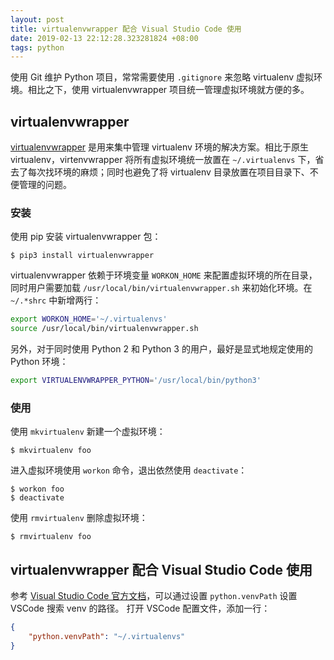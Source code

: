 ```yaml
---
layout: post
title: virtualenvwrapper 配合 Visual Studio Code 使用
date: 2019-02-13 22:12:28.323281824 +08:00
tags: python
---
```


使用 Git 维护 Python 项目，常常需要使用 `.gitignore` 来忽略 virtualenv 虚拟环境。相比之下，使用 virtualenvwrapper 项目统一管理虚拟环境就方便的多。

## virtualenvwrapper

[virtualenvwrapper](https://virtualenvwrapper.readthedocs.io/en/latest/index.html) 是用来集中管理 virtualenv 环境的解决方案。相比于原生 virtualenv，virtenvwrapper 将所有虚拟环境统一放置在 `~/.virtualenvs` 下，省去了每次找环境的麻烦；同时也避免了将 virtualenv 目录放置在项目目录下、不便管理的问题。

### 安装

使用 pip 安装 virtualenvwrapper 包：
```
$ pip3 install virtualenvwrapper
```

virtualenvwrapper 依赖于环境变量 `WORKON_HOME` 来配置虚拟环境的所在目录，同时用户需要加载 `/usr/local/bin/virtualenvwrapper.sh` 来初始化环境。在 `~/.*shrc` 中新增两行：
```bash
export WORKON_HOME='~/.virtualenvs'
source /usr/local/bin/virtualenvwrapper.sh
```

另外，对于同时使用 Python 2 和 Python 3 的用户，最好是显式地规定使用的 Python 环境：
```bash
export VIRTUALENVWRAPPER_PYTHON='/usr/local/bin/python3'
```

### 使用

使用 `mkvirtualenv` 新建一个虚拟环境：
```
$ mkvirtualenv foo
```

进入虚拟环境使用 `workon` 命令，退出依然使用 `deactivate`：
```
$ workon foo
$ deactivate
```

使用 `rmvirtualenv` 删除虚拟环境：
```
$ rmvirtualenv foo
```

## virtualenvwrapper 配合 Visual Studio Code 使用

参考 [Visual Studio Code 官方文档](https://code.visualstudio.com/docs/python/environments)，可以通过设置 `python.venvPath` 设置 VSCode 搜索 venv 的路径。
打开 VSCode 配置文件，添加一行：
```json
{
    "python.venvPath": "~/.virtualenvs"
}
```


